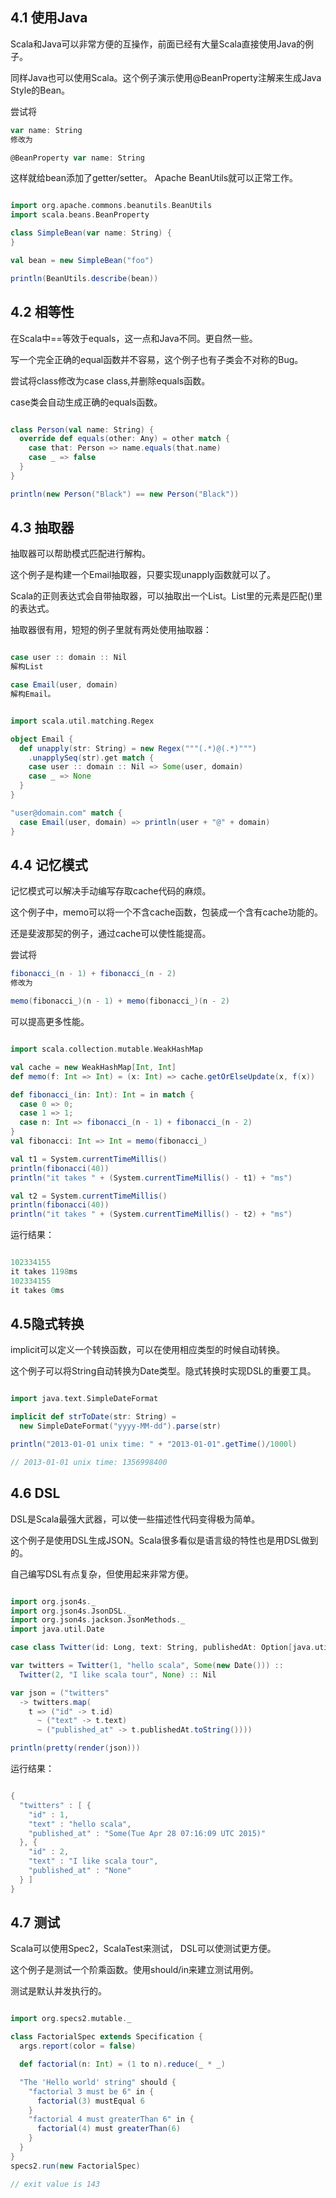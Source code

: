 ## 4.1 使用Java ##

Scala和Java可以非常方便的互操作，前面已经有大量Scala直接使用Java的例子。

同样Java也可以使用Scala。这个例子演示使用@BeanProperty注解来生成Java Style的Bean。

尝试将
```scala
var name: String
修改为

@BeanProperty var name: String
```

这样就给bean添加了getter/setter。 Apache BeanUtils就可以正常工作。

```scala

import org.apache.commons.beanutils.BeanUtils
import scala.beans.BeanProperty

class SimpleBean(var name: String) {
}

val bean = new SimpleBean("foo")

println(BeanUtils.describe(bean))

```

## 4.2 相等性 ##
在Scala中==等效于equals，这一点和Java不同。更自然一些。

写一个完全正确的equal函数并不容易，这个例子也有子类会不对称的Bug。

尝试将class修改为case class,并删除equals函数。

case类会自动生成正确的equals函数。

```scala

class Person(val name: String) {
  override def equals(other: Any) = other match {
    case that: Person => name.equals(that.name)
    case _ => false
  }
}

println(new Person("Black") == new Person("Black"))

```
## 4.3 抽取器 ##

抽取器可以帮助模式匹配进行解构。

这个例子是构建一个Email抽取器，只要实现unapply函数就可以了。

Scala的正则表达式会自带抽取器，可以抽取出一个List。List里的元素是匹配()里的表达式。

抽取器很有用，短短的例子里就有两处使用抽取器：

```scala

case user :: domain :: Nil
解构List

case Email(user, domain)
解构Email。

```

```scala

import scala.util.matching.Regex

object Email {
  def unapply(str: String) = new Regex("""(.*)@(.*)""")
    .unapplySeq(str).get match {
    case user :: domain :: Nil => Some(user, domain)
    case _ => None
  }
}

"user@domain.com" match {
  case Email(user, domain) => println(user + "@" + domain)
}

```

## 4.4 记忆模式 ##

记忆模式可以解决手动编写存取cache代码的麻烦。

这个例子中，memo可以将一个不含cache函数，包装成一个含有cache功能的。

还是斐波那契的例子，通过cache可以使性能提高。

尝试将
```scala
fibonacci_(n - 1) + fibonacci_(n - 2)
修改为

memo(fibonacci_)(n - 1) + memo(fibonacci_)(n - 2)
```

可以提高更多性能。

```scala

import scala.collection.mutable.WeakHashMap

val cache = new WeakHashMap[Int, Int]
def memo(f: Int => Int) = (x: Int) => cache.getOrElseUpdate(x, f(x))

def fibonacci_(in: Int): Int = in match {
  case 0 => 0;
  case 1 => 1;
  case n: Int => fibonacci_(n - 1) + fibonacci_(n - 2)
}
val fibonacci: Int => Int = memo(fibonacci_)

val t1 = System.currentTimeMillis()
println(fibonacci(40))
println("it takes " + (System.currentTimeMillis() - t1) + "ms")

val t2 = System.currentTimeMillis()
println(fibonacci(40))
println("it takes " + (System.currentTimeMillis() - t2) + "ms")

```

运行结果：

```scala

102334155
it takes 1198ms
102334155
it takes 0ms

```

## 4.5隐式转换 ##

implicit可以定义一个转换函数，可以在使用相应类型的时候自动转换。

这个例子可以将String自动转换为Date类型。隐式转换时实现DSL的重要工具。

```scala

import java.text.SimpleDateFormat

implicit def strToDate(str: String) = 
  new SimpleDateFormat("yyyy-MM-dd").parse(str)

println("2013-01-01 unix time: " + "2013-01-01".getTime()/1000l)

// 2013-01-01 unix time: 1356998400

```
## 4.6 DSL ##

DSL是Scala最强大武器，可以使一些描述性代码变得极为简单。

这个例子是使用DSL生成JSON。Scala很多看似是语言级的特性也是用DSL做到的。

自己编写DSL有点复杂，但使用起来非常方便。

```scala 

import org.json4s._
import org.json4s.JsonDSL._
import org.json4s.jackson.JsonMethods._
import java.util.Date

case class Twitter(id: Long, text: String, publishedAt: Option[java.util.Date])

var twitters = Twitter(1, "hello scala", Some(new Date())) ::
  Twitter(2, "I like scala tour", None) :: Nil

var json = ("twitters"
  -> twitters.map(
    t => ("id" -> t.id)
      ~ ("text" -> t.text)
      ~ ("published_at" -> t.publishedAt.toString())))

println(pretty(render(json)))

```
运行结果：

```scala

{
  "twitters" : [ {
    "id" : 1,
    "text" : "hello scala",
    "published_at" : "Some(Tue Apr 28 07:16:09 UTC 2015)"
  }, {
    "id" : 2,
    "text" : "I like scala tour",
    "published_at" : "None"
  } ]
}

```

## 4.7 测试 ##

Scala可以使用Spec2，ScalaTest来测试， DSL可以使测试更方便。

这个例子是测试一个阶乘函数。使用should/in来建立测试用例。

测试是默认并发执行的。

```Scala 

import org.specs2.mutable._

class FactorialSpec extends Specification {
  args.report(color = false)

  def factorial(n: Int) = (1 to n).reduce(_ * _)

  "The 'Hello world' string" should {
    "factorial 3 must be 6" in {
      factorial(3) mustEqual 6
    }
    "factorial 4 must greaterThan 6" in {
      factorial(4) must greaterThan(6)
    } 
  }
}
specs2.run(new FactorialSpec)

// exit value is 143

```







